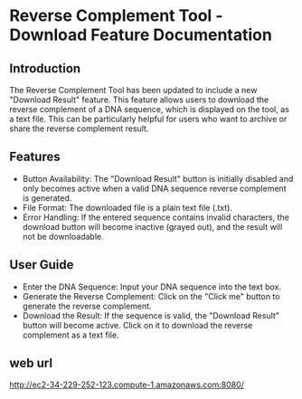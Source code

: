 # Reverse Complement Tool - Download Feature Documentation

## Introduction

The Reverse Complement Tool has been updated to include a new "Download Result" feature. This feature allows users to download the reverse complement of a DNA sequence, which is displayed on the tool, as a text file. This can be particularly helpful for users who want to archive or share the reverse complement result.

## Features

* Button Availability: The "Download Result" button is initially disabled and only becomes active when a valid DNA sequence reverse complement is generated.
* File Format: The downloaded file is a plain text file (.txt).
* Error Handling: If the entered sequence contains invalid characters, the download button will become inactive (grayed out), and the result will not be downloadable.

## User Guide

* Enter the DNA Sequence: Input your DNA sequence into the text box.
* Generate the Reverse Complement: Click on the "Click me" button to generate the reverse complement.
* Download the Result: If the sequence is valid, the "Download Result" button will become active. Click on it to download the reverse complement as a text file.

## web url
http://ec2-34-229-252-123.compute-1.amazonaws.com:8080/
